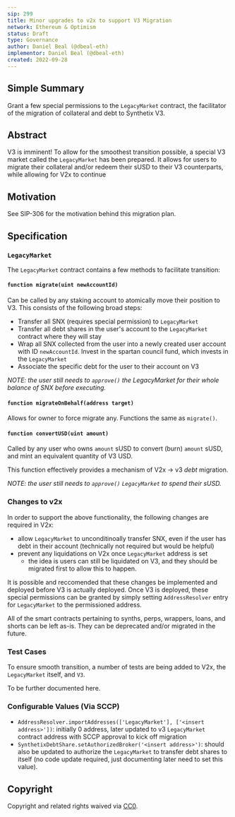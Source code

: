 ```yaml
---
sip: 299
title: Minor upgrades to v2x to support V3 Migration
network: Ethereum & Optimism
status: Draft
type: Governance
author: Daniel Beal (@dbeal-eth)
implementor: Daniel Beal (@dbeal-eth)
created: 2022-09-28
---
```


<!--You can leave these HTML comments in your merged SIP and delete the visible duplicate text guides, they will not appear and may be helpful to refer to if you edit it again. This is the suggested template for new SIPs. Note that an SIP number will be assigned by an editor. When opening a pull request to submit your SIP, please use an abbreviated title in the filename, `sip-draft_title_abbrev.md`. The title should be 44 characters or less.-->

## Simple Summary

<!--"If you can't explain it simply, you don't understand it well enough." Simply describe the outcome the proposed changes intends to achieve. This should be non-technical and accessible to a casual community member.-->

Grant a few special permissions to the `LegacyMarket` contract, the facilitator of the migration of collateral and debt to Synthetix V3.

## Abstract

<!--A short (~200 word) description of the proposed change, the abstract should clearly describe the proposed change. This is what *will* be done if the SIP is implemented, not *why* it should be done or *how* it will be done. If the SIP proposes deploying a new contract, write, "we propose to deploy a new contract that will do x".-->

V3 is imminent! To allow for the smoothest transition possible, a special V3 market called the `LegacyMarket` has been prepared. It allows
for users to migrate their collateral and/or redeem their sUSD to their V3 counterparts, while allowing for V2x to continue

## Motivation

<!--This is the problem statement. This is the *why* of the SIP. It should clearly explain *why* the current state of the protocol is inadequate.  It is critical that you explain *why* the change is needed, if the SIP proposes changing how something is calculated, you must address *why* the current calculation is innaccurate or wrong. This is not the place to describe how the SIP will address the issue!-->

See SIP-306 for the motivation behind this migration plan.

## Specification

<!--The specification should describe the syntax and semantics of any new feature, there are five sections
1. Overview
2. Rationale
3. Technical Specification
4. Test Cases
5. Configurable Values
-->

### `LegacyMarket`

<!--This is a high level overview of *how* the SIP will solve the problem. The overview should clearly describe how the new feature will be implemented.-->

The `LegacyMarket` contract contains a few methods to facilitate transition:

#### `function migrate(uint newAccountId)`

Can be called by any staking account to atomically move their position to V3. This consists of the following broad steps:

- Transfer all SNX (requires special permission) to `LegacyMarket`
- Transfer all debt shares in the user's account to the `LegacyMarket` contract where they will stay
- Wrap all SNX collected from the user into a newly created user account with ID `newAccountId`. Invest in the spartan council fund, which invests in the `LegacyMarket`
- Associate the specific debt for the user to their account on V3

_NOTE: the user still needs to `approve()` the LegacyMarket for their whole balance of SNX before executing._

#### `function migrateOnBehalf(address target)`

Allows for owner to force migrate any. Functions the same as `migrate()`.

#### `function convertUSD(uint amount)`

Called by any user who owns `amount` sUSD to convert (burn) `amount` sUSD, and mint an equivalent quantity of V3 USD.

This function effectively provides a mechanism of V2x -> v3 _debt_ migration.

_NOTE: the user still needs to `approve()` `LegacyMarket` to spend their sUSD._

### Changes to v2x

In order to support the above functionality, the following changes are required in V2x:

- allow `LegacyMarket` to unconditinoally transfer SNX, even if the user has debt in their account (technically not required but would be helpful)
- prevent any liquidations on V2x once `LegacyMarket` address is set
  - the idea is users can still be liquidated on V3, and they should be migrated first to allow this to happen.

It is possible and reccomended that these changes be implemented and deployed before V3 is actually deployed. Once V3 is deployed, these
special permissions can be granted by simply setting `AddressResolver` entry for `LegacyMarket` to the permissioned address.

All of the smart contracts pertaining to synths, perps, wrappers, loans, and shorts can be left as-is. They can be deprecated and/or migrated in the future.

### Test Cases

<!--Test cases for an implementation are mandatory for SIPs but can be included with the implementation..-->

To ensure smooth transition, a number of tests are being added to V2x, the `LegacyMarket` itself, and `V3`.

To be further documented here.

### Configurable Values (Via SCCP)

<!--Please list all values configurable via SCCP under this implementation.-->

- `AddressResolver.importAddresses(['LegacyMarket'], ['<insert address>'])`: initially 0 address, later updated to v3 `LegacyMarket` contract address with SCCP approval to kick off migration
- `SynthetixDebtShare.setAuthorizedBroker('<insert address>')`: should also be updated to authorize the `LegacyMarket` to transfer debt shares to itself (no code update required, just documenting later need to set this value).

## Copyright

Copyright and related rights waived via [CC0](https://creativecommons.org/publicdomain/zero/1.0/).
